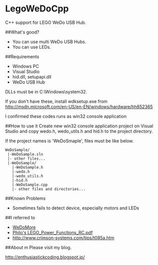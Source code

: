 LegoWeDoCpp
=======

C++ support for LEGO WeDo USB Hub.

##What's good?
* You can use multi WeDo USB Hubs.
* You can use LEDs.

##Requirements
* Windows PC
* Visual Studio
* hid.dll, setupapi.dll
* WeDo USB Hub

DLLs must be in C:\Windows\system32.

If you don't have these, install wdksetup.exe from <http://msdn.microsoft.com/en-US/en-EN/windows/hardware/hh852365>
 
I confirmed these codes runs as win32 console application

##How to use it
Create new win32 console application project on Visual Studio and copy wedo.h, wedo_utils.h and hid.h to the project directory.

If the project names is 'WeDoSmaple', files must be like below.

    WeDoSample/
     |-WeDoSample.sln
     |- other files...
     |-WeDoSample/
       |-WeDoSample.h
       |-wedo.h
       |-wedo_utils.h
       |-hid.h
       |-WeDoSample.cpp
       |- other files and directories...

##Known Problems
* Sometimes fails to detect device, especially motors and LEDs

##I referred to
* [WeDoMore](https://github.com/itdaniher/WeDoMore)
* [Philo's LEGO_Power_Functions_RC.pdf](http://www.philohome.com/pf/LEGO_Power_Functions_RC_v120.pdf)
* <http://www.crimson-systems.com/tips/t085a.htm>

##About m
Please visit my blog.

<http://enthusiastickcoding.blogspot.jp/>

